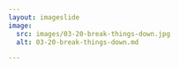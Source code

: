 ```yaml
---
layout: imageslide
image:
  src: images/03-20-break-things-down.jpg
  alt: 03-20-break-things-down.md

---
```

